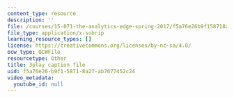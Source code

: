 ```yaml
---
content_type: resource
description: ''
file: /courses/15-071-the-analytics-edge-spring-2017/f5a76e26b9f158718a27ab7077452c24_aktu4aRQ5X4.vtt
file_type: application/x-subrip
learning_resource_types: []
license: https://creativecommons.org/licenses/by-nc-sa/4.0/
ocw_type: OCWFile
resourcetype: Other
title: 3play caption file
uid: f5a76e26-b9f1-5871-8a27-ab7077452c24
video_metadata:
  youtube_id: null
---
```

